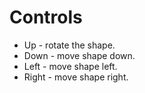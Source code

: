 # Controls
<ul>
  <li>Up - rotate the shape.</li>
  <li>Down - move shape down.</li>
  <li>Left - move shape left.</li>
  <li>Right - move shape right.</li>
</ul>
